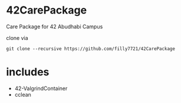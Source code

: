 # 42CarePackage
Care Package for 42 Abudhabi Campus

clone via
```
git clone --recursive https://github.com/filly7721/42CarePackage
```

# includes
- 42-ValgrindContainer
- cclean

